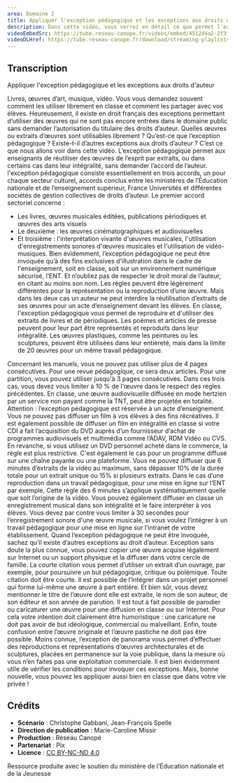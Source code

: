 ```yaml
---
area: Domaine 2
title: Appliquer l'exception pédagogique et les exceptions aux droits d'auteur
description: Dans cette vidéo, vous verrez en détail ce que permet l'exception pédagogique pour respecter la propriété intellectuelle de chacun. Quelles ressources peuvent être utilisées ? Sous quelles conditions ? Toutes les réponses dans la vidéo !
videoEmbedSrc: https://tube.reseau-canope.fr/videos/embed/4512d4a2-2f3f-42e0-8958-8e6ffbb6561e
videoDLHref: https://tube.reseau-canope.fr/download/streaming-playlists/hls/videos/4512d4a2-2f3f-42e0-8958-8e6ffbb6561e-1080-fragmented.mp4
---
```


## Transcription

Appliquer l'exception pédagogique et les exceptions aux droits d'auteur

Livres, œuvres d’art, musique, vidéo.
Vous vous demandez souvent comment les utiliser librement en classe et comment les partager avec vos élèves. Heureusement, il existe en droit français des exceptions permettant d’utiliser des œuvres qui ne sont pas encore entrées dans le domaine public sans demander l’autorisation du titulaire des droits d’auteur. Quelles œuvres ou extraits d’œuvres sont utilisables librement ?
Qu’est-ce que l’exception pédagogique ?
Existe-t-il d’autres exceptions aux droits d’auteur ?
C’est ce que nous allons voir dans cette vidéo.
L’exception pédagogique permet aux enseignants de réutiliser des œuvres de l’esprit par extraits, ou dans certains cas dans leur intégralité, sans demander l’accord de l’auteur.
l'exception pédagogique consiste essentiellement en trois accords, un pour chaque secteur culturel, accords conclus entre les ministères de l’Éducation nationale et de l’enseignement supérieur, France Universités et différentes sociétés de gestion collectives de droits d’auteur.
Le premier accord sectoriel concerne :
- Les livres, œuvres musicales éditées, publications périodiques et œuvres des arts visuels
- Le deuxième : les œuvres cinématographiques et audiovisuelles
- Et troisième :  l'interprétation vivante d'œuvres musicales, l'utilisation d'enregistrements sonores d'œuvres musicales et l'utilisation de vidéo-musiques.
Bien évidemment, l’exception pédagogique ne peut être invoquée qu’à des fins exclusives d'illustration dans le cadre de l'enseignement, soit en classe, soit sur un environnement numérique sécurisé, l’ENT. Et n’oubliez pas de respecter le droit moral de l’auteur, en citant au moins son nom.
Les règles peuvent être légèrement différentes pour la représentation ou la reproduction d’une œuvre.
Mais dans les deux cas un auteur ne peut interdire la réutilisation d’extraits de ses œuvres pour un acte d’enseignement devant les élèves.
En classe, l'exception pédagogique vous permet de reproduire et d'utiliser des extraits de livres et de périodiques. Les poèmes et articles de presse peuvent pour leur part être représentés et reproduits dans leur intégralité. Les œuvres plastiques, comme les peintures ou les sculptures, peuvent être utilisées dans leur entièreté, mais dans la limite de 20 œuvres pour un même travail pédagogique.

Concernant les manuels, vous ne pouvez pas utiliser plus de 4 pages consécutives. Pour une revue pédagogique, ce sera deux articles. Pour une partition, vous pouvez utiliser jusqu'à 3 pages consécutives. Dans ces trois cas, vous devez vous limiter à 10 % de l'œuvre dans le respect des règles précédentes. En classe, une œuvre audiovisuelle diffusée en mode hertzien par un service non payant comme la TNT, peut être projetée en totalité.
Attention : l’exception pédagogique est réservée à un acte d’enseignement. Vous ne pouvez pas diffuser un film à vos élèves à des fins récréatives.
Il est également possible de diffuser un film en intégralité en classe si votre CDI a fait l’acquisition du DVD auprès d’un fournisseur d’achat de programmes audiovisuels et multimédia comme l’ADAV, RDM Vidéo ou CVS.
En revanche, si vous utilisez un DVD personnel acheté dans le commerce, la règle est plus restrictive.
C'est également le cas pour un programme diffusé sur une chaîne payante ou une plateforme.
Vous ne pouvez diffuser que 6 minutes d’extraits de la vidéo au maximum, sans dépasser 10% de la durée totale pour un extrait unique ou 15% si plusieurs extraits.
Dans le cas d’une reproduction dans un travail pédagogique, pour une mise en ligne sur l’ENT par exemple, Cette règle des 6 minutes s’applique systématiquement quelle que soit l’origine de la vidéo.
Vous pouvez également diffuser en classe un enregistrement musical dans son intégralité et le faire interpréter à vos élèves.
Vous devez par contre vous limiter à 30 secondes pour l’enregistrement sonore d'une œuvre musicale, si vous voulez l’intégrer à un travail pédagogique pour une mise en ligne sur l’intranet de votre établissement.
Quand l’exception pédagogique ne peut être invoquée, sachez qu’il existe d’autres exceptions au droit d’auteur.
Exception sans doute la plus connue, vous pouvez copier une œuvre acquise légalement sur Internet ou un support physique et la diffuser dans votre cercle de famille.
La courte citation vous permet d’utiliser un extrait d’un ouvrage, par exemple, pour poursuivre un but pédagogique, critique ou polémique.
Toute citation doit être courte.
Il est possible de l’intégrer dans un projet personnel qui forme lui-même une œuvre  à part entière.
Et bien sûr, vous devez mentionner le titre de l’œuvre dont elle est extraite, le nom de son auteur, de son éditeur et son année de parution.
Il est tout à fait possible de parodier ou caricaturer une œuvre pour une diffusion en classe ou sur Internet.
Pour cela votre intention doit clairement être humoristique : une caricature ne doit pas avoir de but idéologique, commercial ou malveillant.
Enfin, toute confusion entre l’œuvre originale et l’œuvre pastiche ne doit pas être possible.
Moins connue, l’exception de panorama vous permet d’effectuer des reproductions et représentations d’œuvres architecturales et de sculptures, placées en permanence sur la voie publique, dans la mesure où vous n’en faites pas une exploitation commerciale.
Il est bien évidemment utile de vérifier les conditions pour invoquer ces exceptions. Mais, bonne nouvelle, vous pouvez les appliquer aussi bien en classe que dans votre vie privée !

## Crédits

- **Scénario** : Christophe Gabbani, Jean-François Spelle
- **Direction de publication** : Marie-Caroline Missir
- **Production** : Réseau Canopé
- **Partenariat** : Pix
- **Licence** : [CC BY-NC-ND 4.0](https://creativecommons.org/licenses/by-nc-nd/4.0/deed.fr)

Ressource produite avec le soutien du ministère de l’Éducation nationale et de la Jeunesse
